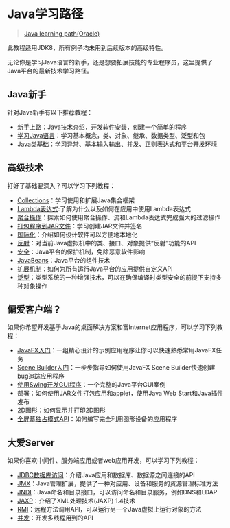 # Java学习路径

> [Java learning path(Oracle)](https://docs.oracle.com/javase/tutorial/tutorialLearningPaths.html)

此教程适用JDK8，所有例子均未用到后续版本的高级特性。

无论你是学习Java语言的新手，还是想要拓展技能的专业程序员，这里提供了Java平台的最新技术学习路径。

## Java新手
 针对Java新手有以下推荐教程：

* [新手上路](https://docs.oracle.com/javase/tutorial/getStarted/index.html)：Java技术介绍，开发软件安装，创建一个简单的程序
* [学习Java语言](https://docs.oracle.com/javase/tutorial/java/index.html)：学习基本概念，类、对象、继承、数据类型、泛型和包
* [Java类基础](https://docs.oracle.com/javase/tutorial/essential/index.html)：学习异常、基本输入输出、并发、正则表达式和平台开发环境

## 高级技术
打好了基础要深入？可以学习下列教程：

* [Collections](https://docs.oracle.com/javase/tutorial/collections/index.html)：学习使用和扩展Java集合框架
* [Lambda表达式](https://docs.oracle.com/javase/tutorial/java/javaOO/lambdaexpressions.html):了解为什么以及如何在应用中使用Lambda表达式
* [聚合操作](https://docs.oracle.com/javase/tutorial/collections/streams/index.html)：探索如何使用聚合操作、流和Lambda表达式完成强大的过滤操作
* [打包程序到JAR文件](https://docs.oracle.com/javase/tutorial/collections/streams/index.html)：学习创建JAR文件并签名
* [国际化](https://docs.oracle.com/javase/tutorial/i18n/index.html)：介绍如何设计软件可以方便地本地化
* [反射](https://docs.oracle.com/javase/tutorial/reflect/index.html)：对当前Java虚拟机中的类、接口、对象提供“反射”功能的API
* [安全](https://docs.oracle.com/javase/tutorial/security/index.html)：Java平台的保护机制，免除恶意软件影响
* [JavaBeans](https://docs.oracle.com/javase/tutorial/javabeans/index.html)：Java平台的组件技术
* [扩展机制](https://docs.oracle.com/javase/tutorial/ext/index.html)：如何为所有运行Java平台的应用提供自定义API
* [泛型](https://docs.oracle.com/javase/tutorial/extra/generics/index.html)：类型系统的一种增强技术，可以在确保编译时类型安全的前提下支持多种对象操作

## 偏爱客户端？
如果你希望开发基于Java的桌面解决方案和富Internet应用程序，可以学习下列教程：

* [JavaFX入门](http://www.oracle.com/pls/topic/lookup?ctx=javase80&id=JFXST804)：一组精心设计的示例应用程序让你可以快速熟悉常用JavaFX任务
* [Scene Builder入门](http://www.oracle.com/pls/topic/lookup?ctx=javase80&id=JSBGS101)：一步步指导如何使用JavaFX Scene Builder快速创建bug追踪应用程序
* [使用Swing开发GUI程序](https://docs.oracle.com/javase/tutorial/uiswing/index.html)：一个完整的Java平台GUI案例
* [部署](https://docs.oracle.com/javase/tutorial/deployment/index.html)：如何使用JAR文件打包应用和applet，使用Java Web Start和Java插件发布
* [2D图形](https://docs.oracle.com/javase/tutorial/2d/index.html)：如何显示并打印2D图形
* [全屏幕独占模式API](https://docs.oracle.com/javase/tutorial/extra/fullscreen/index.html)：如何编写完全利用图形设备的应用程序

## 大爱Server
如果你喜欢中间件、服务端应用或者web应用开发，可以学习下列教程：

* [JDBC数据库访问](https://docs.oracle.com/javase/tutorial/jdbc/index.html)：介绍Java应用和数据库、数据源之间连接的API
* [JMX](https://docs.oracle.com/javase/tutorial/jmx/index.html)：Java管理扩展，提供了一种对应用、设备和服务的资源管理标准方法
* [JNDI](https://docs.oracle.com/javase/tutorial/jndi/index.html)：Java命名和目录接口，可以访问命名和目录服务，例如DNS和LDAP
* [JAXP](https://docs.oracle.com/javase/tutorial/jaxp/index.html)：介绍了XML处理技术(JAXP) 1.4技术
* [RMI](https://docs.oracle.com/javase/tutorial/rmi/index.html)：远程方法调用API，可以运行另一个Java虚拟上运行对象的方法
* [并发](https://docs.oracle.com/javase/tutorial/essential/concurrency/index.html)：开发多线程用到的API
